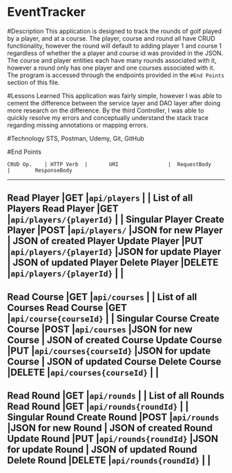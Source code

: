 # EventTracker

#Description
This application is designed to track the rounds of golf played by a player, and
at a course. The player, course and round all have CRUD functionality, however the
round will default to adding player 1 and course 1 regardless of whether the a player
and course id was provided in the JSON. The course and player entities each have
many rounds associated with it, however a round only has one player and one courses
associated with it. The program is accessed through the endpoints provided in the
`#End Points` section of this file.

#Lessons Learned
This application was fairly simple, however I was able to cement the difference between
the service layer and DAO layer after doing more research on the difference. By the third
Controller, I was able to quickly resolve my errors and conceptually understand the stack
trace regarding missing annotations or mapping errors.

#Technology
STS, Postman, Udemy, Git, GitHub

#End Points

    CRUD Op.    | HTTP Verb  |       URI                |  RequestBody          |        ResponseBody
----------------------------------------------------------------------------------------------------------
Read Player     |GET         |`api/players`             |                       | List of all Players
Read Player     |GET         |`api/players/{playerId}`  |                       | Singular Player
Create Player   |POST        |`api/players/`            |JSON for new Player    | JSON of created Player
Update Player   |PUT         |`api/players/{playerId}`  |JSON for update Player | JSON of updated Player
Delete Player   |DELETE      |`api/players/{playerId}`  |                       |                       
----------------------------------------------------------------------------------------------------------
Read Course     |GET         |`api/courses`             |                       | List of all Courses
Read Course     |GET         |`api/course{courseId}`    |                       | Singular Course
Create Course   |POST        |`api/courses`             |JSON for new Course    | JSON of created Course
Update Course   |PUT         |`api/courses{courseId}`   |JSON for update Course | JSON of updated Course
Delete Course   |DELETE      |`api/courses{courseId}`   |                       |
----------------------------------------------------------------------------------------------------------
Read Round      |GET         |`api/rounds`              |                       | List of all Rounds
Read Round      |GET         |`api/rounds{roundId}`     |                       | Singular Round
Create Round    |POST        |`api/rounds`              |JSON for new Round     | JSON of created Round
Update Round    |PUT         |`api/rounds{roundId}`     |JSON for update Round  | JSON of updated Round
Delete Round    |DELETE      |`api/rounds{roundId}`     |                       |
----------------------------------------------------------------------------------------------------------

